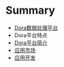 # Summary

* [Dora数据处理平台](README.md)
* Dora平台特点
* [Dora平台简介](chapter1/README.md)
* [应用市场](chapter2/README.md)
* [应用开发](chapter3/README.md)

